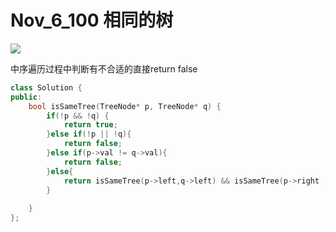 # Nov_6_100 相同的树
![](https://tva1.sinaimg.cn/large/0081Kckwgy1gkfvskpd9rj30vu0u0juw.jpg)

中序遍历过程中判断有不合适的直接return false
``` C++
class Solution {
public:
    bool isSameTree(TreeNode* p, TreeNode* q) {
        if(!p && !q) {
            return true;
        }else if(!p || !q){
            return false;
        }else if(p->val != q->val){
            return false;
        }else{
            return isSameTree(p->left,q->left) && isSameTree(p->right , q->right);
        }
        
    }
};
```